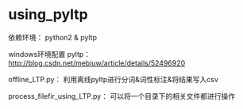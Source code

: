 # using_pyltp

依赖环境：
	python2 & pyltp
	
windows环境配置 pyltp：
	http://blog.csdn.net/mebiuw/article/details/52496920
	
offline_LTP.py：
	利用离线pyltp进行分词&词性标注&将结果写入csv
	
process_filefir_using_LTP.py：
	可以将一个目录下的相关文件都进行操作